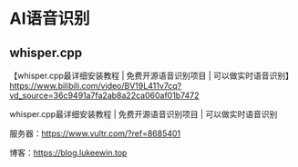 # AI语音识别

## whisper.cpp

【whisper.cpp最详细安装教程 | 免费开源语音识别项目 | 可以做实时语音识别】<https://www.bilibili.com/video/BV19L411v7cq?vd_source=36c9491a7fa2ab8a22ca060af01b7472>

whisper.cpp最详细安装教程 | 免费开源语音识别项目 | 可以做实时语音识别

服务器：<https://www.vultr.com/?ref=8685401>

博客：<https://blog.lukeewin.top>
